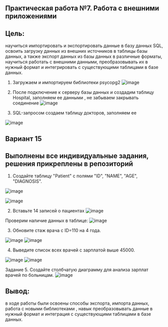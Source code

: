 ## Практическая работа №7. Работа с внешними приложениями
## Цель:
научиться импортировать и экспортировать данные в базу данных SQL, освоить загрузку данных из внешних источников в таблицы базы данных, а также экспорт данных из базы данных в различные форматы,  научиться работать с внешними данными, преобразовывать их в нужный формат и интегрировать с существующими таблицами в базе данных.


1.	Загружаем и импортируем библиотеки psycopg2
 ![image](https://github.com/user-attachments/assets/d47e4e66-a254-43ea-99ca-e3de57ebbe76)

2.	После подключение к серверу базы данных и создадим таблицу Hospital, заполняем ее данными , не забываем закрывать соединение 
 ![image](https://github.com/user-attachments/assets/b206a57d-6a7c-4073-8c47-bf57ab2023c2)

3.	SQL-запросом создаем таблицу  докторов, заполняем ее
 
![image](https://github.com/user-attachments/assets/0c95cdc7-e174-4f89-ac9e-e1ec030c2f4e)

## Вариант 15
## Выполнены все индивидуальные задания, решения прикреплены в репозиторий
1.	Создайте таблицу "Patient" с полями "ID", "NAME", "AGE", "DIAGNOSIS".
 
 ![image](https://github.com/user-attachments/assets/494724b2-3d6d-42df-9ef1-58b4c492cc49)

![image](https://github.com/user-attachments/assets/8154fe8d-2bb3-416f-b78c-63a4e758ba3e)

2.	Вставьте 14 записей о пациентах
 ![image](https://github.com/user-attachments/assets/f8be7c37-e40e-4f20-beeb-c4d1e2f399f3)

Проверим наличие данных в таблице:
 ![image](https://github.com/user-attachments/assets/c515dfcc-78ef-441a-9e2f-86fa087e516a)

3.	Обновите стаж врача с ID=110 на 4 года.
 
 ![image](https://github.com/user-attachments/assets/bf37d94d-267d-49ed-9e7d-d529fc39e1cf)
 ![image](https://github.com/user-attachments/assets/e1d12749-740c-43e3-8f09-bdafd06649ee)


4.	Выведите список всех врачей с зарплатой выше 45000.
 
 ![image](https://github.com/user-attachments/assets/7eafeaee-465c-4749-ae5f-0c928a026967)
![image](https://github.com/user-attachments/assets/05bc4967-6c24-4e05-b559-b8e18cad7fcc)


Задание 5. Создайте столбчатую диаграмму для анализа зарплат врачей по больницам.
 ![image](https://github.com/user-attachments/assets/69c82e4b-9d14-4058-b05a-2c3e004c39a7)


## Вывод: 
в ходе работы были освоены способы экспорта, импорта данных, работа с новыми библиотеками , навык преобразовывать данные  в нужный формат и интеграция с существующими таблицами в базе данных.







